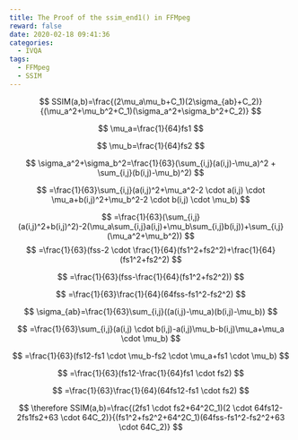```yaml
---
title: The Proof of the ssim_end1() in FFMpeg
reward: false
date: 2020-02-18 09:41:36
categories:
  - IVQA
tags: 
  - FFMpeg
  - SSIM
---
```


$$
SSIM(a,b)=\frac{(2\mu_a\mu_b+C_1)(2\sigma_{ab}+C_2)}{(\mu_a^2+\mu_b^2+C_1)(\sigma_a^2+\sigma_b^2+C_2)}
$$


$$
\mu_a=\frac{1}{64}fs1
$$

<!--more-->

$$
\mu_b=\frac{1}{64}fs2
$$

$$
\sigma_a^2+\sigma_b^2=\frac{1}{63}(\sum_{i,j}(a(i,j)-\mu_a)^2 + \sum_{i,j}(b(i,j)-\mu_b)^2)
$$

$$
=\frac{1}{63}\sum_{i,j}(a(i,j)^2+\mu_a^2-2 \cdot a(i,j) \cdot \mu_a+b(i,j)^2+\mu_b^2-2 \cdot b(i,j) \cdot \mu_b)
$$

$$
=\frac{1}{63}(\sum_{i,j}(a(i,j)^2+b(i,j)^2)-2(\mu_a\sum_{i,j}a(i,j)+\mu_b\sum_{i,j}b(i,j))+\sum_{i,j}
(\mu_a^2+\mu_b^2))
$$
$$
=\frac{1}{63}(fss-2 \cdot \frac{1}{64}(fs1^2+fs2^2)+\frac{1}{64}(fs1^2+fs2^2)
$$

$$
=\frac{1}{63}(fss-\frac{1}{64}(fs1^2+fs2^2))
$$

$$
=\frac{1}{63}\frac{1}{64}(64fss-fs1^2-fs2^2)
$$

$$
\sigma_{ab}=\frac{1}{63}\sum_{i,j}((a(i,j)-\mu_a)(b(i,j)-\mu_b))
$$

$$
=\frac{1}{63}\sum_{i,j}(a(i,j) \cdot b(i,j)-a(i,j)\mu_b-b(i,j)\mu_a+\mu_a \cdot \mu_b)
$$

$$
=\frac{1}{63}(fs12-fs1 \cdot \mu_b-fs2 \cdot \mu_a+fs1 \cdot \mu_b)
$$

$$
=\frac{1}{63}(fs12-\frac{1}{64}fs1 \cdot fs2)
$$

$$
=\frac{1}{63}\frac{1}{64}(64fs12-fs1 \cdot fs2)
$$

$$
\therefore SSIM(a,b)=\frac{(2fs1 \cdot fs2+64^2C_1)(2 \cdot 64fs12-2fs1fs2+63 \cdot 64C_2)}{(fs1^2+fs2^2+64^2C_1)(64fss-fs1^2-fs2^2+63 \cdot 64C_2)}
$$